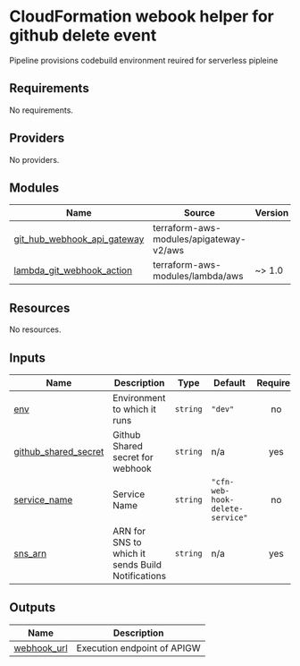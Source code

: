 # CloudFormation webook helper for github delete event
Pipeline provisions codebuild environment reuired for serverless pipleine
<!-- BEGINNING OF PRE-COMMIT-TERRAFORM DOCS HOOK -->
## Requirements

No requirements.

## Providers

No providers.

## Modules

| Name | Source | Version |
|------|--------|---------|
| <a name="module_git_hub_webhook_api_gateway"></a> [git\_hub\_webhook\_api\_gateway](#module\_git\_hub\_webhook\_api\_gateway) | terraform-aws-modules/apigateway-v2/aws |  |
| <a name="module_lambda_git_webhook_action"></a> [lambda\_git\_webhook\_action](#module\_lambda\_git\_webhook\_action) | terraform-aws-modules/lambda/aws | ~> 1.0 |

## Resources

No resources.

## Inputs

| Name | Description | Type | Default | Required |
|------|-------------|------|---------|:--------:|
| <a name="input_env"></a> [env](#input\_env) | Environment to which it runs | `string` | `"dev"` | no |
| <a name="input_github_shared_secret"></a> [github\_shared\_secret](#input\_github\_shared\_secret) | Github Shared secret for webhook | `string` | n/a | yes |
| <a name="input_service_name"></a> [service\_name](#input\_service\_name) | Service Name | `string` | `"cfn-web-hook-delete-service"` | no |
| <a name="input_sns_arn"></a> [sns\_arn](#input\_sns\_arn) | ARN for SNS to which it sends Build Notifications | `string` | n/a | yes |

## Outputs

| Name | Description |
|------|-------------|
| <a name="output_webhook_url"></a> [webhook\_url](#output\_webhook\_url) | Execution endpoint of APIGW |
<!-- END OF PRE-COMMIT-TERRAFORM DOCS HOOK -->